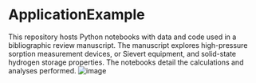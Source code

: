 # ApplicationExample
This repository hosts Python notebooks with data and code used in a bibliographic review manuscript. The manuscript explores high-pressure sorption measurement devices, or Sievert equipment, and solid-state hydrogen storage properties. The notebooks detail the calculations and analyses performed.
![image](https://github.com/AJAV-TIP/ApplicationExample/assets/125895002/ca22a4e6-f996-4075-a300-2193b1f5a3cc)

